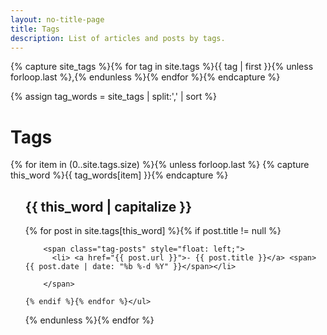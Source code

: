 ```yaml
---
layout: no-title-page
title: Tags
description: List of articles and posts by tags.
---
```


<!-- Get the tag name for every tag on the site and set them
to the `site_tags` variable. -->
{% capture site_tags %}{% for tag in site.tags %}{{ tag | first }}{% unless forloop.last %},{% endunless %}{% endfor %}{% endcapture %}

<!-- `tag_words` is a sorted array of the tag names. -->
{% assign tag_words = site_tags | split:',' | sort %}

<!-- Build the Page -->

<!-- List of all tags -->
<!--<div class="">
<h1>All Tags</h1>
{% for item in (0..site.tags.size) %}{% unless forloop.last %}
{% capture this_word %}{{ tag_words[item]  }}{% endcapture %}
<a class="tags-a" href="#{{ this_word | cgi_escape }}">{{ this_word | capitalize  }}</a>
{% endunless %}
{% endfor %}
</div> -->
<!-- Posts by Tag -->

<div style="clear:both" class="tags-content">
<h1 class="site-title" >Tags</h1>
  {% for item in (0..site.tags.size) %}{% unless forloop.last %}
    {% capture this_word %}{{ tag_words[item]  }}{% endcapture %}
    <ul class="tag-list">
    <h2 id="{{this_word}}" class="tags-h2" >{{ this_word | capitalize  }}</h2>
    {% for post in site.tags[this_word] %}{% if post.title != null %}

        <span class="tag-posts" style="float: left;">
          <li> <a href="{{ post.url }}">- {{ post.title }}</a> <span>  {{ post.date | date: "%b %-d %Y" }}</span></li>

        </span>

    {% endif %}{% endfor %}</ul>
  {% endunless %}{% endfor %}
</div>
